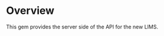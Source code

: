 <!-- vim: spell:spelllang=en tw=80
Yard markup
# @markup markdown
# @title README
-->

Overview 
========
This gem provides the server side of the API for the new LIMS.
